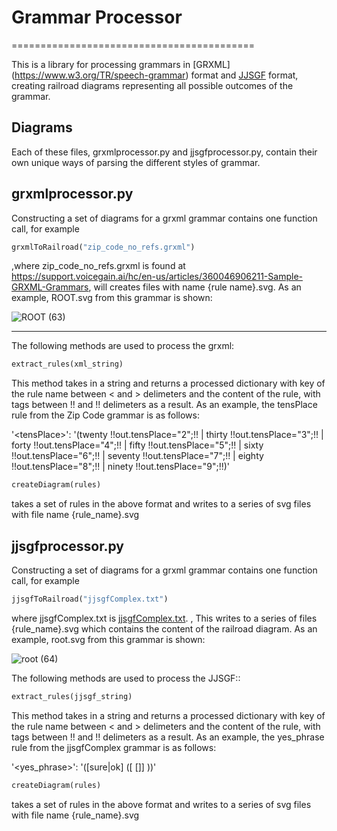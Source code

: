 # Grammar Processor

==========================================

This is a library for processing grammars in [GRXML] (https://www.w3.org/TR/speech-grammar) format and [JJSGF](https://support.voicegain.ai/hc/en-us/articles/360048936511-JJSGF-Grammars) format, creating railroad diagrams representing all possible outcomes of the grammar.

Diagrams
--------
Each of these files, grxmlprocessor.py and jjsgfprocessor.py, contain their own unique ways of parsing the different styles of grammar.


grxmlprocessor.py
----------
Constructing a set of diagrams for a grxml grammar contains one function call, for example

```python
grxmlToRailroad("zip_code_no_refs.grxml")  
```

,where zip_code_no_refs.grxml is found at https://support.voicegain.ai/hc/en-us/articles/360046906211-Sample-GRXML-Grammars, will creates files with name {rule name}.svg. As an example, ROOT.svg from this grammar is shown:


![ROOT (63)](https://github.com/codemstrneel/grammarprocessor/assets/41355538/b16b7b3f-c395-40f7-bcde-a20b159bb149)


__________
The following methods are used to process the grxml:

```python
extract_rules(xml_string)  
```

This method takes in a string and returns a processed dictionary with key of the rule name between < and > delimeters and the content of the rule, with tags between !! and !! delimeters as a result. As an example, the tensPlace rule from the Zip Code grammar is as follows:

'\<tensPlace\>': '(twenty  !!out.tensPlace="2";!! | thirty  !!out.tensPlace="3";!! | forty  !!out.tensPlace="4";!! | fifty  !!out.tensPlace="5";!! | sixty  !!out.tensPlace="6";!! | seventy  !!out.tensPlace="7";!! | eighty  !!out.tensPlace="8";!! | ninety  !!out.tensPlace="9";!!)'


```python
createDiagram(rules) 
```

takes a set of rules in the above format and writes to a series of svg files with file name {rule_name}.svg




jjsgfprocessor.py
----------

Constructing a set of diagrams for a grxml grammar contains one function call, for example

```python
jjsgfToRailroad("jjsgfComplex.txt")  
```

where jjsgfComplex.txt is 
[jjsgfComplex.txt](https://github.com/user-attachments/files/15980416/jjsgfComplex.txt). , This writes to a series of files {rule_name}.svg which contains the content of the railroad diagram. As an example, root.svg from this grammar is shown:


![root (64)](https://github.com/codemstrneel/grammarprocessor/assets/41355538/ae2b2bd8-ce7f-411b-afe2-a894d433b322)




The following methods are used to process the JJSGF::

```python
extract_rules(jjsgf_string)  
```

This method takes in a string and returns a processed dictionary with key of the rule name between < and > delimeters and the content of the rule, with tags between !! and !! delimeters as a result. As an example, the yes_phrase rule from the jjsgfComplex grammar is as follows:

'<yes_phrase>': '([sure|ok] ([<yes> [<yes>]] <yes> ))'


```python
createDiagram(rules) 
```

takes a set of rules in the above format and writes to a series of svg files with file name {rule_name}.svg


